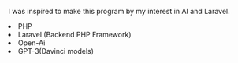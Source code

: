 I was inspired to make this program by my interest in AI and Laravel.

<li>PHP</li>
<li>Laravel (Backend PHP Framework)</li>
<li>Open-Ai</li>
<li>GPT-3(Davinci models)</li>


